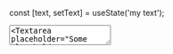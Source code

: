 const [text, setText] = useState('my text');

<Textarea
placeholder="Some placeholder"
valid={true}
label={'My label'}
maxlength={12}
value={text}
onChange={setText}
/>
<Textarea
placeholder="Some placeholder"
valid={false}
value={text}
onChange={setText}
rows={5}
label={<MyLabel />}
/>
